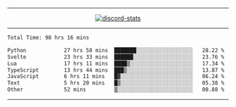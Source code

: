 <a href="https://www.github.com/ripavoid" target="_blank" rel="noreferrer">

-------

<div align='center'>
    <a href='https://discordapp.com/users/825178146797518881'>
        <img align='center' alt='discord-stats' src='https://api.discord-status.me/825178146797518881?nitro&boost=4&gradient=%231e0b1a%2C%23000000%2C%23000000%2C%23160316'></img>
    </a>
</div>

-------

<!--START_SECTION:waka-->

```txt
Total Time: 98 hrs 16 mins

Python            27 hrs 58 mins  ███████░░░░░░░░░░░░░░░░░░   28.22 %
Svelte            23 hrs 33 mins  ██████░░░░░░░░░░░░░░░░░░░   23.76 %
Lua               17 hrs 11 mins  ████▒░░░░░░░░░░░░░░░░░░░░   17.34 %
TypeScript        13 hrs 44 mins  ███▒░░░░░░░░░░░░░░░░░░░░░   13.87 %
JavaScript        6 hrs 11 mins   █▓░░░░░░░░░░░░░░░░░░░░░░░   06.24 %
Text              5 hrs 20 mins   █▒░░░░░░░░░░░░░░░░░░░░░░░   05.38 %
Other             52 mins         ▒░░░░░░░░░░░░░░░░░░░░░░░░   00.88 %
```

<!--END_SECTION:waka-->

-------
